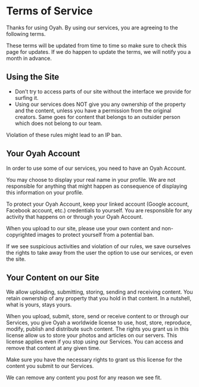 # Terms of Service

Thanks for using Oyah.
By using our services, you are agreeing to the following terms.

These terms will be updated from time to time so make sure to check this page for updates.
If we do happen to update the terms, we will notify you a month in advance.

## Using the Site

* Don’t try to access parts of our site without the interface we provide for surfing it.
* Using our services does NOT give you any ownership of the property and the content, unless you have a permission from the original creators. Same goes for content that belongs to an outsider person which does not belong to our team.

Violation of these rules might lead to an IP ban.

## Your Oyah Account

In order to use some of our services, you need to have an Oyah Account.

You may choose to display your real name in your profile. We are not responsible for anything that might happen as consequence of displaying this information on your profile.

To protect your Oyah Account, keep your linked account (Google account, Facebook account, etc.) credentials to yourself. You are responsible for any activity that happens on or through your Oyah Account.

When you upload to our site, please use your own content and non-copyrighted images to protect yourself from a potential ban.

If we see suspicious activities and violation of our rules, we save ourselves the rights to take away from the user the option to use our services, or even the site.

## Your Content on our Site

We allow uploading, submitting, storing, sending and receiving content. You retain ownership of any property that you hold in that content. In a nutshell, what is yours, stays yours.

When you upload, submit, store, send or receive content to or through our Services, you give Oyah a worldwide license to use, host, store, reproduce, modify, publish and distribute such content. The rights you grant us in this license allow us to store your photos and articles on our servers.
This license applies even if you stop using our Services. You can access and remove that content at any given time.

Make sure you have the necessary rights to grant us this license for the content you submit to our Services.

We can remove any content you post for any reason we see fit.
